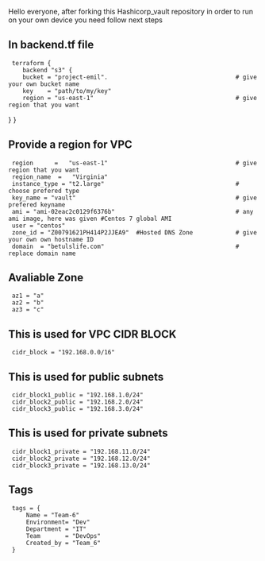 Hello everyone, after forking this Hashicorp_vault repository in order to run on your own device you need follow next steps


## In backend.tf file

     terraform {
        backend "s3" {
        bucket = "project-emil".                                    # give your own bucket name
        key    = "path/to/my/key"
        region = "us-east-1"                                        # give region that you want
  }
}


## Provide a region for VPC

     region      =   "us-east-1"                                    # give region that you want
     region_name  =   "Virginia"
     instance_type = "t2.large"                                     # choose prefered type
     key_name = "vault"                                             # give prefered keyname
     ami = "ami-02eac2c0129f6376b"                                  # any ami image, here was given #Centos 7 global AMI
     user = "centos"
     zone_id = "Z00791621PH414P2JJEA9"  #Hosted DNS Zone            # give your own own hostname ID
     domain  = "betulslife.com"                                     # replace domain name



## Avaliable Zone 

     az1 = "a"
     az2 = "b"
     az3 = "c"


## This is used for VPC CIDR BLOCK 

     cidr_block = "192.168.0.0/16"


## This is used for public subnets 

     cidr_block1_public = "192.168.1.0/24"
     cidr_block2_public = "192.168.2.0/24"
     cidr_block3_public = "192.168.3.0/24"


## This is used for private subnets 

     cidr_block1_private = "192.168.11.0/24"
     cidr_block2_private = "192.168.12.0/24"
     cidr_block3_private = "192.168.13.0/24"

## Tags

     tags = {
         Name = "Team-6"
         Environment= "Dev"
         Department = "IT"
         Team       = "DevOps"
         Created_by = "Team_6"
     }
